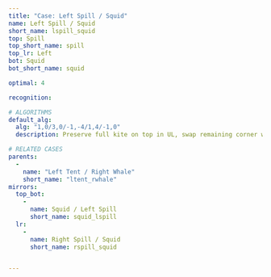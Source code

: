 ```yaml
---
title: "Case: Left Spill / Squid"
name: Left Spill / Squid
short_name: lspill_squid
top: Spill
top_short_name: spill
top_lr: Left
bot: Squid
bot_short_name: squid

optimal: 4

recognition:

# ALGORITHMS
default_alg:
  alg: "1,0/3,0/-1,-4/1,4/-1,0"
  description: Preserve full kite on top in UL, swap remaining corner with whale on bottom.

# RELATED CASES
parents:
  -
    name: "Left Tent / Right Whale"
    short_name: "ltent_rwhale"
mirrors:
  top_bot:
    -
      name: Squid / Left Spill
      short_name: squid_lspill
  lr:
    -
      name: Right Spill / Squid
      short_name: rspill_squid


---
```


